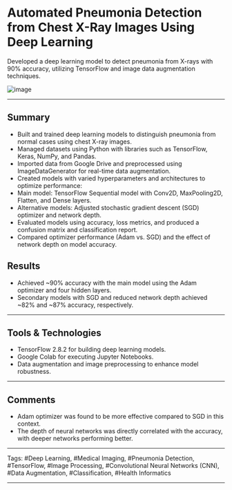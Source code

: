 # Automated Pneumonia Detection from Chest X-Ray Images Using Deep Learning

Developed a deep learning model to detect pneumonia from X-rays with 90% accuracy, utilizing TensorFlow and image data augmentation techniques.


![image](https://github.com/user-attachments/assets/fe4aa26b-7d37-4e26-a6c3-a8c059a1b668)


---

## Summary

- Built and trained deep learning models to distinguish pneumonia from normal cases using chest X-ray images.
- Managed datasets using Python with libraries such as TensorFlow, Keras, NumPy, and Pandas.
- Imported data from Google Drive and preprocessed using ImageDataGenerator for real-time data augmentation.
- Created models with varied hyperparameters and architectures to optimize performance:
- Main model: TensorFlow Sequential model with Conv2D, MaxPooling2D, Flatten, and Dense layers.
- Alternative models: Adjusted stochastic gradient descent (SGD) optimizer and network depth.
- Evaluated models using accuracy, loss metrics, and produced a confusion matrix and classification report.
- Compared optimizer performance (Adam vs. SGD) and the effect of network depth on model accuracy.

## Results

- Achieved ~90% accuracy with the main model using the Adam optimizer and four hidden layers.
- Secondary models with SGD and reduced network depth achieved ~82% and ~87% accuracy, respectively.

---

## Tools & Technologies

- TensorFlow 2.8.2 for building deep learning models.
- Google Colab for executing Jupyter Notebooks.
- Data augmentation and image preprocessing to enhance model robustness.

---

## Comments

- Adam optimizer was found to be more effective compared to SGD in this context.
- The depth of neural networks was directly correlated with the accuracy, with deeper networks performing better.

---

Tags: #Deep Learning, #Medical Imaging, #Pneumonia Detection, #TensorFlow, #Image Processing, #Convolutional Neural Networks (CNN), #Data Augmentation, #Classification, #Health Informatics

---
